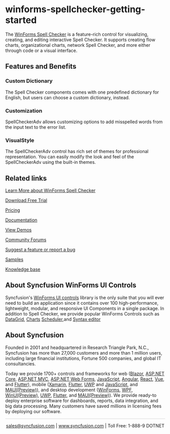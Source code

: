 # winforms-spellchecker-getting-started
The [WinForms Spell Checker](https://www.syncfusion.com/winforms-ui-controls/spell-checker?utm_source=github&utm_medium=listing&utm_campaign=winforms-spell-checker-github-samples) is a feature-rich control for visualizing, creating, and editing interactive Spell Checker. It supports creating flow charts, organizational charts, network Spell Checker, and more either through code or a visual interface.

## Features and Benefits

### Custom Dictionary
The Spell Checker components comes with one predefined dictionary for English, but users can choose a custom dictionary, instead.

### Customization
SpellCheckerAdv allows customizing options to add misspelled words from the input text to the error list.

### VisualStyle
The SpellCheckerAdv control has rich set of themes for professional representation. You can easily modify the look and feel of the SpellCheckerAdv using the built-in themes.

## Related links
[Learn More about WinForms Spell Checker](https://www.syncfusion.com/winforms-ui-controls/spell-checker?utm_source=github&utm_medium=listing&utm_campaign=winforms-spell-checker-github-samples)

[Download Free Trial](https://www.syncfusion.com/downloads/windowsforms?utm_source=github&utm_medium=listing&utm_campaign=winforms-spell-checker-github-samples)

[Pricing](https://www.syncfusion.com/sales/products/windowsforms?utm_source=github&utm_medium=listing&utm_campaign=winforms-spell-checker-github-samples)

[Documentation](https://help.syncfusion.com/windowsforms/spellchecker/getting-started?utm_source=github&utm_medium=listing&utm_campaign=winforms-spell-checker-github-samples)

[View Demos](https://github.com/syncfusion/winforms-demos/tree/master/spell-checker?utm_source=github&utm_medium=listing&utm_campaign=winforms-spell-checker-github-samples)

[Community Forums](https://www.syncfusion.com/forums/windowsforms?utm_source=github&utm_medium=listing&utm_campaign=winforms-spell-checker-github-samples)

[Suggest a feature or report a bug](https://www.syncfusion.com/feedback/winforms?utm_source=github&utm_medium=listing&utm_campaign=winforms-spell-checker-github-samples)

[Samples](https://github.com/syncfusion/winforms-demos/tree/master/spellchecker/Windows/Samples?utm_source=github&utm_medium=listing&utm_campaign=winforms-spell-checker-github-samples)

[Knowledge base](https://www.syncfusion.com/kb/windowsforms?utm_source=github&utm_medium=listing&utm_campaign=winforms-spell-checker-github-samples)

## About Syncfusion WinForms UI Controls
Syncfusion's [WinForms UI controls](https://www.syncfusion.com/winforms-ui-controls?utm_source=github&utm_medium=listing&utm_campaign=winforms-spell-checker-github-samples) library is the only suite that you will ever need to build an application since it contains over 100 high-performance, lightweight, modular, and responsive UI Components in a single package. In addition to Spell Checker, we provide popular WinForms Controls such as [DataGrid](https://www.syncfusion.com/winforms-ui-controls/datagrid?utm_source=github&utm_medium=listing&utm_campaign=winforms-spell-checker-github-samples), [Charts](https://www.syncfusion.com/WinForms-ui-controls/chart?utm_source=github&utm_medium=listing&utm_campaign=winforms-spell-checker-github-samples) [Scheduler](https://www.syncfusion.com/winforms-ui-controls/scheduler?utm_source=github&utm_medium=listing&utm_campaign=winforms-spell-checker-github-samples),and [Syntax editor](https://www.syncfusion.com/winforms-ui-controls/syntax-editor?utm_source=github&utm_medium=listing&utm_campaign=winforms-spell-checker-github-samples)

## About Syncfusion

Founded in 2001 and headquartered in Research Triangle Park, N.C., Syncfusion has more than 27,000 customers and more than 1 million users, including large financial institutions, Fortune 500 companies, and global IT consultancies.
 
Today we provide 1700+ controls and frameworks for web ([Blazor](https://www.syncfusion.com/blazor-components?utm_source=github&utm_medium=listing&utm_campaign=winforms-spell-checker-github-samples), [ASP.NET Core](https://www.syncfusion.com/aspnet-core-ui-controls?utm_source=github&utm_medium=listing&utm_campaign=winforms-spell-checker-github-samples), [ASP.NET MVC](https://www.syncfusion.com/aspnet-mvc-ui-controls?utm_source=github&utm_medium=listing&utm_campaign=winforms-spell-checker-github-samples), [ASP.NET Web Forms](https://www.syncfusion.com/jquery/aspnet-web-forms-ui-controls?utm_source=github&utm_medium=listing&utm_campaign=winforms-spell-checker-github-samples), [JavaScript](https://www.syncfusion.com/javascript-ui-controls?utm_source=github&utm_medium=listing&utm_campaign=winforms-spell-checker-github-samples), [Angular](https://www.syncfusion.com/angular-ui-components?utm_source=github&utm_medium=listing&utm_campaign=winforms-spell-checker-github-samples), [React](https://www.syncfusion.com/react-ui-components?utm_source=github&utm_medium=listing&utm_campaign=winforms-spell-checker-github-samples), [Vue](https://www.syncfusion.com/vue-ui-components?utm_source=github&utm_medium=listing&utm_campaign=winforms-spell-checker-github-samples), and [Flutter](https://www.syncfusion.com/flutter-widgets?utm_source=github&utm_medium=listing&utm_campaign=winforms-spell-checker-github-samples)), mobile ([Xamarin](https://www.syncfusion.com/xamarin-ui-controls?utm_source=github&utm_medium=listing&utm_campaign=winforms-spell-checker-github-samples), [Flutter](https://www.syncfusion.com/flutter-widgets?utm_source=github&utm_medium=listing&utm_campaign=winforms-spell-checker-github-samples), [UWP](https://www.syncfusion.com/uwp-ui-controls?utm_source=github&utm_medium=listing&utm_campaign=winforms-spell-checker-github-samples) and 
[JavaScript](https://www.syncfusion.com/javascript-ui-controls?utm_source=github&utm_medium=listing&utm_campaign=winforms-spell-checker-github-samples), and [MAUI(Preview)](https://www.syncfusion.com/maui-controls?utm_source=github&utm_medium=listing&utm_campaign=winforms-spell-checker-github-samples)), and desktop development ([WinForms](https://www.syncfusion.com/winforms-ui-controls?utm_source=github&utm_medium=listing&utm_campaign=winforms-spell-checker-github-samples), [WPF](https://www.syncfusion.com/wpf-ui-controls?utm_source=github&utm_medium=listing&utm_campaign=winforms-spell-checker-github-samples), [WinUI(Preview)](https://www.syncfusion.com/winui-controls?utm_source=github&utm_medium=listing&utm_campaign=winforms-spell-checker-github-samples), [UWP](https://www.syncfusion.com/uwp-ui-controls?utm_source=github&utm_medium=listing&utm_campaign=winforms-spell-checker-github-samples), [Flutter](https://www.syncfusion.com/flutter-widgets?utm_source=github&utm_medium=listing&utm_campaign=winforms-spell-checker-github-samples), and [MAUI(Preview)](https://www.syncfusion.com/maui-controls?utm_source=github&utm_medium=listing&utm_campaign=winforms-spell-checker-github-samples)). We provide ready-to deploy enterprise software for dashboards, reports, data integration, and big data processing. Many customers have saved millions in licensing fees by deploying our software.

<hr style="height:0.3px;border:none;color:lightgrey;background-color:lightgrey;" />

<p align="center">
  <a href="mailto:sales@syncfusion.com?Subject=Syncfusion WinForms Spell Checker - GitHub" target="_top">sales@syncfusion.com</a> | <a href="https://www.syncfusion.com?utm_source=github&utm_medium=listing&utm_campaign=winforms-spell-checker-github-samples">www.syncfusion.com</a>  | Toll Free: 1-888-9 DOTNET <br>
</p>


